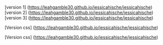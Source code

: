 [version 1] (https://leahgamble30.github.io/jessicahische/jessicahische)
[version 2] (https://leahgamble30.github.io/jessicahische/jessicahische)
[version 3] (https://leahgamble30.github.io/jessicahische/jessicahische)

[Version css] (https://leahgamble30.github.io/jessicahische/jessicahische)


[Version css] (https://leahgamble30.github.io/jessicahische/jessicahische)